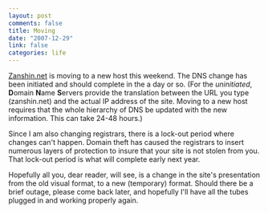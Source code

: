 ```yaml
--- 
layout: post
comments: false
title: Moving
date: "2007-12-29"
link: false
categories: life
---
```

<a href="http://zanshin.net" title="Zanshin.net">Zanshin.net</a> is moving to a new host this weekend.  The DNS change has been initiated and should complete in the a day or so.  (For the <em>uninitiated</em>, <strong>D</strong>omain <strong>N</strong>ame <strong>S</strong>ervers provide the translation between the URL you type (zanshin.net) and the actual IP address of the site.  Moving to a new host requires that the whole hierarchy of DNS be updated with the new information.  This can take 24-48 hours.)

Since I am also changing registrars, there is a lock-out period where changes can't happen.  Domain theft has caused the registrars to insert numerous layers of protection to insure that your site is not stolen from you.  That lock-out period is what will complete early next year.

Hopefully all you, dear reader, will see, is a change in the site's presentation from the old visual format, to a new (temporary) format.  Should there be a brief outage, please come back later, and hopefully I'll have all the tubes plugged in and working properly again.
